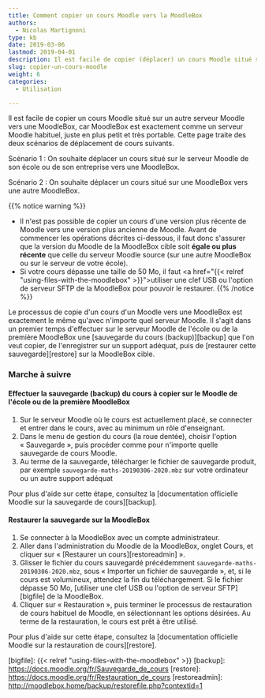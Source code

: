```yaml
---
title: Comment copier un cours Moodle vers la MoodleBox
authors:
  - Nicolas Martignoni
type: kb
date: 2019-03-06
lastmod: 2019-04-01
description: Il est facile de copier (déplacer) un cours Moodle situé sur un autre serveur Moodle vers une MoodleBox.
slug: copier-un-cours-moodle
weight: 6
categories:
  - Utilisation

---
```


Il est facile de copier un cours Moodle situé sur un autre serveur Moodle vers une MoodleBox, car MoodleBox est exactement comme un serveur Moodle habituel, juste en plus petit et très portable. Cette page traite des deux scénarios de déplacement de cours suivants.

Scénario 1
: On souhaite déplacer un cours situé sur le serveur Moodle de son école ou de son entreprise vers une MoodleBox.

Scénario 2
: On souhaite déplacer un cours situé sur une MoodleBox vers une autre MoodleBox.

{{% notice warning %}}
- Il n'est pas possible de copier un cours d'une version plus récente de Moodle vers une version plus ancienne de Moodle. Avant de commencer les opérations décrites ci-dessous, il faut donc s'assurer que la version du Moodle de la MoodleBox cible soit __égale ou plus récente__ que celle du serveur Moodle source (sur une autre MoodleBox ou sur le serveur de votre école).
- Si votre cours dépasse une taille de 50 Mo, il faut <a href="{{< relref "using-files-with-the-moodlebox" >}}">utiliser une clef USB ou l'option de serveur SFTP</a> de la MoodleBox pour pouvoir le restaurer.
{{% /notice %}}

Le processus de copie d'un cours d'un Moodle vers une MoodleBox est exactement le même qu'avec n'importe quel serveur Moodle. Il s'agit dans un premier temps d'effectuer sur le serveur Moodle de l'école ou de la première MoodleBox une [sauvegarde du cours (backup)][backup] que l'on veut copier, de l'enregistrer sur un support adéquat, puis de [restaurer cette sauvegarde][restore] sur la MoodleBox cible.

### Marche à suivre

#### Effectuer la sauvegarde (backup) du cours à copier sur le Moodle de l'école ou de la première MoodleBox

1. Sur le serveur Moodle où le cours est actuellement placé, se connecter et entrer dans le cours, avec au minimum un rôle d'enseignant.
1. Dans le menu de gestion du cours (la roue dentée), choisir l'option « Sauvegarde », puis procéder comme pour n'importe quelle sauvegarde de cours Moodle.
1. Au terme de la sauvegarde, télécharger le fichier de sauvegarde produit, par exemple `sauvegarde-maths-20190306-2020.mbz` sur votre ordinateur ou un autre support adéquat

Pour plus d'aide sur cette étape, consultez la [documentation officielle Moodle sur la sauvegarde de cours][backup].

#### Restaurer la sauvegarde sur la MoodleBox

1. Se connecter à la MoodleBox avec un compte administrateur.
1. Aller dans l'administration du Moodle de la MoodleBox, onglet Cours, et cliquer sur « [Restaurer un cours][restoreadmin] ».
1. Glisser le fichier du cours sauvegardé précédemment `sauvegarde-maths-20190306-2020.mbz`, sous « Importer un fichier de sauvegarde », et, si le cours est volumineux, attendez la fin du téléchargement. Si le fichier dépasse 50 Mo, [utiliser une clef USB ou l'option de serveur SFTP][bigfile] de la MoodleBox.
1. Cliquer sur « Restauration », puis terminer le processus de restauration de cours habituel de Moodle, en sélectionnant les options désirées. Au terme de la restauration, le cours est prêt à être utilisé.

Pour plus d'aide sur cette étape, consultez la [documentation officielle Moodle sur la restauration de cours][restore].

  [bigfile]: {{< relref "using-files-with-the-moodlebox" >}}
  [backup]: https://docs.moodle.org/fr/Sauvegarde_de_cours
  [restore]: https://docs.moodle.org/fr/Restauration_de_cours
  [restoreadmin]: http://moodlebox.home/backup/restorefile.php?contextid=1
